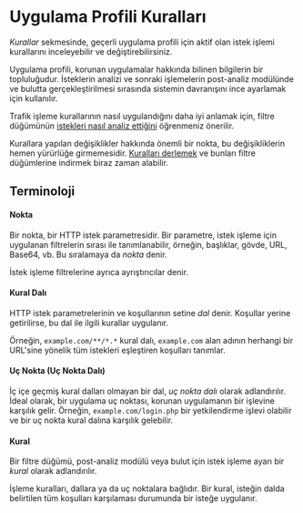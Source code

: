 [link-request-processing]:      request-processing.md
[link-rules-compiling]:         compiling.md

# Uygulama Profili Kuralları

*Kurallar* sekmesinde, geçerli uygulama profili için aktif olan istek işlemi kurallarını inceleyebilir ve değiştirebilirsiniz.

Uygulama profili, korunan uygulamalar hakkında bilinen bilgilerin bir topluluğudur. İsteklerin analizi ve sonraki işlemelerin post-analiz modülünde ve bulutta gerçekleştirilmesi sırasında sistemin davranışını ince ayarlamak için kullanılır.

Trafik işleme kurallarının nasıl uygulandığını daha iyi anlamak için, filtre düğümünün [istekleri nasıl analiz ettiğini][link-request-processing] öğrenmeniz önerilir.

Kurallara yapılan değişiklikler hakkında önemli bir nokta, bu değişikliklerin hemen yürürlüğe girmemesidir. [Kuralları derlemek][link-rules-compiling] ve bunları filtre düğümlerine indirmek biraz zaman alabilir.

## Terminoloji

#### Nokta

Bir nokta, bir HTTP istek parametresidir. Bir parametre, istek işleme için uygulanan filtrelerin sırası ile tanımlanabilir, örneğin, başlıklar, gövde, URL, Base64, vb. Bu sıralamaya da *nokta* denir.

İstek işleme filtrelerine ayrıca ayrıştırıcılar denir.

#### Kural Dalı

HTTP istek parametrelerinin ve koşullarının setine *dal* denir. Koşullar yerine getirilirse, bu dal ile ilgili kurallar uygulanır.

Örneğin, `example.com/**/*.*` kural dalı, `example.com` alan adının herhangi bir URL'sine yönelik tüm istekleri eşleştiren koşulları tanımlar.

#### Uç Nokta (Uç Nokta Dalı)
İç içe geçmiş kural dalları olmayan bir dal, *uç nokta dalı* olarak adlandırılır. İdeal olarak, bir uygulama uç noktası, korunan uygulamanın bir işlevine karşılık gelir. Örneğin, `example.com/login.php` bir yetkilendirme işlevi olabilir ve bir uç nokta kural dalına karşılık gelebilir.

#### Kural
Bir filtre düğümü, post-analiz modülü veya bulut için istek işleme ayarı bir *kural* olarak adlandırılır.

İşleme kuralları, dallara ya da uç noktalara bağlıdır. Bir kural, isteğin dalda belirtilen tüm koşulları karşılaması durumunda bir isteğe uygulanır.